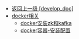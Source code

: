 - [返回上一级 [develop_doc]](txz-note/develop_doc/)
- [docker相关](txz-note/develop_doc/docker相关/)
  - [docker安装zk和kafka](txz-note/develop_doc/docker相关/docker安装zk和kafka.md)
  - [docker容器-安装配置](txz-note/develop_doc/docker相关/docker容器-安装配置.md)
